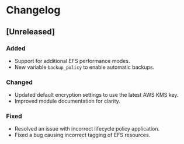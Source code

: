 # Changelog

## [Unreleased]
### Added
- Support for additional EFS performance modes.
- New variable `backup_policy` to enable automatic backups.

### Changed
- Updated default encryption settings to use the latest AWS KMS key.
- Improved module documentation for clarity.

### Fixed
- Resolved an issue with incorrect lifecycle policy application.
- Fixed a bug causing incorrect tagging of EFS resources.
